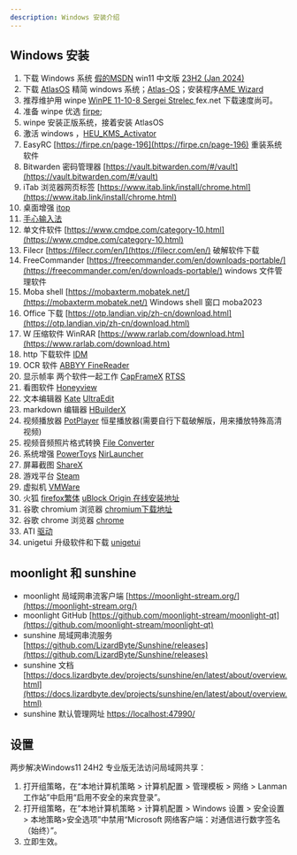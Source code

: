 ```yaml
---
description: Windows 安装介绍
---
```


## Windows 安装

1. 下载 Windows 系统 [假的MSDN](https://next.itellyou.cn/Original/)  win11
   中文版 [23H2 (Jan 2024)](magnet:?xt=urn:btih:57831e3ad5e74a319c5b85f239794fca3aeb5159&dn=zh-cn_windows_11_business_editions_version_23h2_updated_jan_2024_x64_dvd_fee59269.iso&xl=6725859328)
2. 下载 [AtlasOS](https://atlasos.net/) 精简 windows 系统；[Atlas-OS](https://github.com/Atlas-OS/Atlas/releases)；安装程序[AME Wizard](https://ameliorated.io)
3. 推荐维护用 winpe [WinPE 11-10-8 Sergei Strelec ](https://sergeistrelec.name/) fex.net 下载速度尚可。
4. 准备 winpe 优选 [firpe](https://firpe.cn/page-247);
5. winpe 安装正版系统，接着安装 AtlasOS
6. 激活 windows ，[HEU_KMS_Activator](https://github.com/zbezj/HEU_KMS_Activator/releases)
7. EasyRC [https://firpe.cn/page-196](https://firpe.cn/page-196) 重装系统软件
8. Bitwarden 密码管理器 [https://vault.bitwarden.com/#/vault](https://vault.bitwarden.com/#/vault)
9. iTab 浏览器网页标签 [https://www.itab.link/install/chrome.html](https://www.itab.link/install/chrome.html)
10. 桌面增强 [itop](https://www.itopvpn.com/user-manual/ied/?name=ied&ver=2.4.0.8&lan=&insur=other&to=wc_learn#Download-&-Installation)
11. [手心输入法](https://www.xinshuru.com/index.html?p=win)
12. 单文件软件 [https://www.cmdpe.com/category-10.html](https://www.cmdpe.com/category-10.html)
13. Filecr [https://filecr.com/en/](https://filecr.com/en/) 破解软件下载
14. FreeCommander [https://freecommander.com/en/downloads-portable/](https://freecommander.com/en/downloads-portable/)
    windows 文件管理软件
14. Moba shell [https://mobaxterm.mobatek.net/](https://mobaxterm.mobatek.net/) Windows shell 窗口 moba2023
15. Office 下载 [https://otp.landian.vip/zh-cn/download.html](https://otp.landian.vip/zh-cn/download.html)
16. W 压缩软件 WinRAR [https://www.rarlab.com/download.htm](https://www.rarlab.com/download.htm)
17. http 下载软件 [IDM ](https://filecr.com/windows/internet-download-manager/?id=187919616000)
18. OCR 软件 [ABBYY FineReader](https://filecr.com/windows/finereader/?id=202552448000)
19. 显示帧率 两个软件一起工作 [CapFrameX](https://www.capframex.com/download) [RTSS](https://www.guru3d.com/download/rtss-rivatuner-statistics-server-download/)
20. 看图软件 [Honeyview](https://www.bandisoft.com/honeyview/)
21. 文本编辑器 [Kate](https://kate-editor.org/zh-cn/get-it/) [UltraEdit](https://filecr.com/windows/idm-ultra-edit-0001/?id=587332864000)
22. markdown 编辑器 [HBuilderX](https://www.dcloud.io/hbuilderx.html)
23. 视频播放器 [PotPlayer](https://potplayer.tv/?lang=zh_CN) 恒星播放器(需要自行下载破解版，用来播放特殊高清视频)
24. 视频音频照片格式转换 [File Converter](https://github.com/Tichau/FileConverter/releases)
25. 系统增强 [PowerToys](https://learn.microsoft.com/zh-cn/windows/powertoys/install) [NirLauncher](https://launcher.nirsoft.net/downloads/index.html)
26. 屏幕截图 [ShareX](https://getsharex.com/)
27. 游戏平台 [Steam](https://store.steampowered.com/about/)
28. 虚拟机 [VMWare](https://www.vmware.com/go/getworkstation-win)
29. 火狐 [firefox繁体](https://www.mozilla.org/en-US/firefox/all/desktop-release/win64/zh-TW/) [uBlock Origin 在线安装地址](https://addons.mozilla.org/addon/ublock-origin/)
30. 谷歌 chromium 浏览器 [chromium下载地址](https://download-chromium.appspot.com/)
31. 谷歌 chrome 浏览器 [chrome](https://www.google.com/chrome/) 
32. ATI [驱动](https://www.amd.com/zh-cn/support/download/drivers.html)
33. unigetui 升级软件和下载 [unigetui](https://www.marticliment.com/unigetui/#mirrors)

## moonlight 和 sunshine

* moonlight 局域网串流客户端 [https://moonlight-stream.org/](https://moonlight-stream.org/)
* moonlight GitHub [https://github.com/moonlight-stream/moonlight-qt](https://github.com/moonlight-stream/moonlight-qt)
* sunshine 局域网串流服务 [https://github.com/LizardByte/Sunshine/releases](https://github.com/LizardByte/Sunshine/releases)
* sunshine 文档 [https://docs.lizardbyte.dev/projects/sunshine/en/latest/about/overview.html](https://docs.lizardbyte.dev/projects/sunshine/en/latest/about/overview.html)
* sunshine 默认管理网址 [https://localhost:47990/](https://localhost:47990/)


## 设置

两步解决Windows11 24H2 专业版无法访问局域网共享：
1. 打开组策略，在“本地计算机策略 > 计算机配置 > 管理模板 > 网络 > Lanman 工作站”中启用“启用不安全的来宾登录”。
2. 打开组策略，在”本地计算机策略 > 计算机配置 > Windows 设置 > 安全设置 > 本地策略>安全选项”中禁用“Microsoft 网络客户端：对通信进行数字签名（始终）”。
3. 立即生效。
